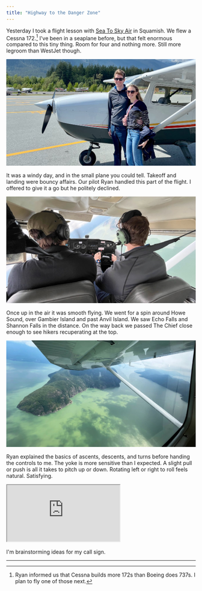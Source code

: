 ```yaml
---
title: "Highway to the Danger Zone"
---
```


Yesterday I took a flight lesson with [Sea To Sky Air](https://www.seatoskyair.ca) in Squamish. We flew a Cessna 172.[^1] I've been in a seaplane before, but that felt enormous compared to this tiny thing. Room for four and nothing more. Still more legroom than WestJet though.

![Cessna 172 on the tarmac](/images/flight-lesson-cessna.jpg)

It was a windy day, and in the small plane you could tell. Takeoff and landing were bouncy affairs. Our pilot Ryan handled this part of the flight. I offered to give it a go but he politely declined.

![Cessna cockpit](/images/flight-lesson-cockpit.jpg)

Once up in the air it was smooth flying. We went for a spin around Howe Sound, over Gambier Island and past Anvil Island. We saw Echo Falls and Shannon Falls in the distance. On the way back we passed The Chief close enough to see hikers recuperating at the top.

![Howe Sound from above](/images/flight-lesson-howe-sound.jpg)

Ryan explained the basics of ascents, descents, and turns before handing the controls to me. The yoke is more sensitive than I expected. A slight pull or push is all it takes to pitch up or down. Rotating left or right to roll feels natural. Satisfying.

<div class="video">
    <iframe allow="fullscreen" src="https://www.youtube-nocookie.com/embed/cIIspeYgCp8?modestbranding=1">
        <a href="https://www.youtube.com/watch?v=cIIspeYgCp8">
            <#description#>
        </a>
    </iframe>
</div>

I'm brainstorming ideas for my call sign.

---

[^1]: Ryan informed us that Cessna builds more 172s than Boeing does 737s. I plan to fly one of those next.

